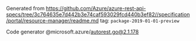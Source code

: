 Generated from https://github.com/Azure/azure-rest-api-specs/tree/3c764635e7d442b3e74caf593029fcd440b3ef82//specification/portal/resource-manager/readme.md tag: `package-2019-01-01-preview`

Code generator @microsoft.azure/autorest.go@2.1.178


